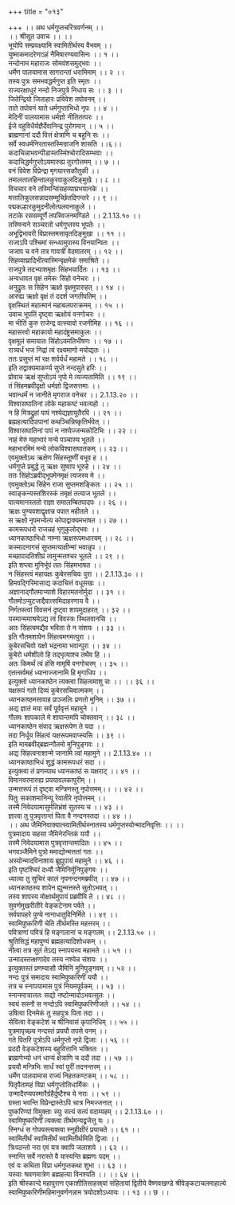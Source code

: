 +++
title = "०१३"

+++
।। अथ धर्मगुप्तचरित्रवर्णनम् ।।  
।। श्रीसूत उवाच ।। ।।  
भूयोपि सम्प्रवक्ष्यामि स्वामितीर्थस्य वैभवम् ।।  
युष्माकमादरेणाऽहं नैमिषारण्यवासिनः ।। १ ।।  
नन्दोनाम महाराजः सोमवंशसमुद्भवः ।।  
धर्मेण पालयामास सागरान्तां धरामिमाम् ।। २ ।।  
तस्य पुत्रः समभवद्धर्मगुप्त इति स्मृतः ।।  
राज्यरक्षाधुरं नन्दो निजपुत्रे निधाय सः ।। ३ ।।  
जितेन्द्रियो जिताहारः प्रविवेश तपोवनम् ।।  
ताते तपोवनं याते धर्मगुप्ताभिधो नृपः ।। ४ ।।  
मेदिनीं पालयामास धर्मज्ञो नीतितत्परः ।।  
ईजे वहुविधैर्यज्ञैर्देवानिन्द्र पुरोगमान् ।। ५ ।।  
ब्राह्मणानां ददौ वित्तं क्षेत्राणि च बहूनि सः ।।  
सर्वे स्वधर्मनिरतास्तस्मिन्राजनि शासति ।।६।।  
कदाचिन्नाभवन्पीडास्तस्मिंश्चोरादिसम्भवाः ।।  
कदाचिद्धर्मगुप्तोऽयमारुह्य तुरगोत्तमम् ।। ७ ।।  
वनं विवेश विप्रेन्द्रा मृगयारसकौतुकी ।।  
तमालतालहिन्तालकुरवाकुलदिङ्मुखे ।। ८ ।।  
विचचार वने तस्मिन्सिंसहव्याघ्रभयानके ।।  
मत्तालिकुलसन्नादसम्मूर्च्छितदिगन्तरे ।। ९ ।।  
पद्मकल्हारकुमुदनीलोत्पलवनाकुले ।।  
तटाके रससम्पूर्णे तपस्विजनमण्डिते ।। 2.1.13.१० ।।  
तस्मिन्वने सञ्चरतो धर्मगुप्तस्य भूपतेः ।।  
अभूद्विभावरी विप्रास्तमसावृतदिङ्मुखा ।। ११ ।।  
राजाऽपि पश्चिमां सन्ध्यामुपास्य विनयान्वितः ।।  
जजाप च वने तत्र गायत्रीं वेदमातरम् ।। १२ ।।  
सिंहव्याघ्रादिभीत्यास्मिन्वृक्षमेकं समाश्रिते ।।  
राजपुत्रे तदभ्याशमृक्षः सिंहभयार्दितः ।। १३ ।।  
अन्वधावत वृक्षं तमेकः सिंहो वनेचरः ।।  
अनुद्रुतः स सिंहेन ऋक्षो वृक्षमुपारुहत् ।। १४ ।।  
आरुह्य ऋक्षो वृक्षं तं ददर्श जगतीपतिम् ।।  
वृक्षस्थितं महात्मानं महाबलपराक्रमम् ।। १५ ।।  
उवाच भूपतिं दृष्ट्वा ऋक्षोयं वनगोचरः ।।  
मा भीतिं कुरु राजेन्द्र वत्स्यावो रजनीमिह ।। १६ ।।  
महासत्त्वो महाकायो महादंष्ट्रसमाकुलः ।।  
वृक्षमूलं समायातः सिंहोऽयमतिभीषणः ।। १७ ।।  
रात्र्यर्धं भज निद्रां त्वं रक्ष्यमाणो मयोद्यतः ।।  
ततः प्रसुप्तं मां रक्ष शर्वर्यर्धं महामते ।। १८ ।।  
इति तद्वाक्यमाकर्ण्य सुप्ते नन्दसुते हरिः ।।  
प्रोवाच ऋक्षं सुप्तोऽयं नृपो मे त्यज्यतामिति ।। १९ ।।  
तं सिंहमब्रवीदृक्षो धर्मज्ञो द्विजसत्तमाः ।।  
भवान्धर्मं न जानीते मृगराज वनेचर ।। 2.1.13.२० ।।  
विश्वासघातिनां लोके महाकष्टं भवत्यहो ।।  
न हि मित्रद्रुहां पापं नश्येद्यज्ञायुतैरपि ।। २१ ।।  
ब्रह्महत्यादिपापानां कथञ्चिन्निष्कृतिर्भवेत् ।।  
विश्वासघातिनां पापं न नश्येज्जन्मकोटिभिः ।। २२ ।।  
नाहं मेरुं महाभारं मन्ये पञ्चास्य भूतले ।।  
महाभारमिमं मन्ये लोकविश्वासघातकम् ।। २३ ।।  
एवमुक्तोऽथ ऋक्षेण सिंहस्तूष्णीं बभूव ह ।।  
धर्मगुप्ते प्रबुद्धे तु ऋक्षः सुष्वाप भूरुहे ।। २४ ।।  
ततः सिंहोऽब्रवीद्भूपमेनमृक्षं त्यजस्व मे ।।  
एवमुक्तोऽथ सिंहेन राजा सुप्तमशङ्कितः ।। २५ ।।  
स्वाङ्कन्यस्तशिरस्कं तमृक्षं तत्याज भूतले ।।  
पात्यमानस्ततो राज्ञा समालम्बितपादपः ।। २६ ।।  
ऋक्षः पुण्यवशाद्वृक्षान्न पपात महीतले ।।  
स ऋक्षो नृपमभ्येत्य कोपाद्वाक्यमभाषत ।। २७ ।।  
कामरूपधरो राजन्नहं भृगुकुलोद्भवः ।।  
ध्यानकाष्ठाभिधो नाम्ना ऋक्षरूपमधारयम् ।। २८ ।।  
कस्मादनागसं सुप्तमत्याक्षीन्मां भवान्नृप ।।  
मच्छापादतिशीघ्रं त्वमुन्मत्तश्चर भूतले ।। २९ ।।  
इति शप्त्वा मुनिर्भूपं ततः सिंहमभाषत ।।  
न सिंहस्त्वं महायक्षः कुबेरसचिवः पुरा ।। 2.1.13.३० ।।  
हिमवद्गिरिमासाद्य कदाचित्तं वधूसखः ।।  
अज्ञानाद्गौतमाभ्याशे विहारमतनोर्मुदा ।। ३१ ।।  
गौतमोऽप्युटजाद्दैवात्समिदाहरणाय वै ।।  
निर्गतस्त्वां विवसनं दृष्ट्वा शापमुदाहरत् ।। ३२ ।।  
यस्मान्ममाश्रमेऽद्य त्वं विवस्त्रः स्थितवानसि ।।  
अतः सिंहत्वमद्यैव भविता ते न संशयः ।। ३३ ।।  
इति गौतमशापेन सिंहत्वमगमत्पुरा ।।  
कुबेरसचिवो यक्षो भद्रनामा भवान्पुरा ।। ३४ ।।  
कुबेरो धर्मशीलो हि तद्भृत्याश्च तथैव हि ।।  
अतः किमर्थं त्वं हंसि मामृषिं वनगोचरम् ।। ३५ ।।  
एतत्सर्वमहं ध्यानाज्जानामि हि मृगाधिप ।।  
इत्युक्तो ध्यानकाष्ठेन त्यक्त्वा सिंहत्वमाशु सः ।। ।। ३६ ।।  
यक्षरूपं गतो दिव्यं कुबेरसचिवात्मकम् ।।  
ध्यानकाष्ठमसावाह प्राञ्जलिः प्रणतो मुनिम् ।। ३७ ।।  
अद्य ज्ञातं मया सर्वं पूर्ववृत्तं महामुने ।।  
गौतमः शापकाले मे शापान्तमपि चोक्तवान् ।। ३८ ।।  
ध्यानकाष्ठेन संवाद ऋक्षरूपेण ते यदा ।।  
तदा निर्धूय सिंहत्वं यक्षरूपमवाप्स्यसि ।। ३९ ।।  
इति मामब्रवीद्ब्रह्मन्गौतमो मुनिपुङ्गवः ।।  
अद्य सिंहत्वनाशान्मे जानामि त्वां महामुने ।। 2.1.13.४० ।।  
ध्यानकाष्ठाभिधं शुद्धं कामरूपधरं सदा ।।  
इत्युक्त्वा तं प्रणम्याथ ध्यानकाष्ठं स यक्षराट् ।। ४१ ।।  
विमानवरमारुह्य प्रययावलकापुरीम् ।।  
उन्मत्तरूपं तं दृष्ट्वा मन्त्रिणस्तु नृपोत्तमम्।। ।। ४२ ।।  
पितुः सकाशमानिन्यू रेवातीरे नृपोत्तमम् ।।  
तस्मै निवेदयामासुर्मतिभ्रंशं सुतस्य च ।। ४३ ।।  
ज्ञात्वा तु पुत्रवृत्तान्तं पिता वै नन्दनस्तदा ।। ४४ ।।  
।। अथ जैमिनिवाक्यात्स्वामितीर्थस्नातस्य धर्मगुप्तस्योन्मादनिवृत्तिः ।। ।।  
पुत्रमादाय सहसा जैमिनेरन्तिकं ययौ ।।  
तस्मै निवेदयामास पुत्रवृत्तान्तमादितः ।। ४५ ।।  
भगवञ्जैमिने पुत्रो ममाद्योन्मत्ततां गतः ।।  
अस्योन्मादविनाशाय ब्रूह्युपायं महामुने ।। ४६ ।।  
इति पृष्टश्चिरं दध्यौ जैमिनिर्मुनिपुङ्गवः ।।  
ध्यात्वा तु सुचिरं कालं नृपनन्दनमब्रवीत् ।। ४७ ।।  
ध्यानकाष्ठस्य शापेन ह्युन्मत्तस्ते सुतोऽभवत् ।।  
तस्य शापस्य मोक्षार्थमुपायं प्रब्रवीमि ते ।। ४८ ।।  
सुवर्णमुखरीतीरे वेङ्कटेनाम पर्वते ।।  
सर्वपापहरे पुण्ये नानाधातुविनिर्मिते ।। ४९ ।।  
स्वामिपुष्करिणी चेति तीर्थमस्ति महत्तरम् ।।  
पवित्राणां पवित्रं हि मङ्गलानां च मङ्गलम् ।। 2.1.13.५० ।।  
श्रुतिसिद्धं महापुण्यं ब्रह्महत्यादिशोधकम् ।।  
नीत्वा तत्र सुतं तेऽद्य स्नापयस्व महामते ।। ५१ ।।  
उन्मादस्तत्क्षणादेव तस्य नश्येन्न संशयः ।।  
इत्युक्तस्तं प्रणम्यासौ जैमिनिं मुनिपुङ्गवम् ।। ५२ ।।  
नन्दः पुत्रं समादाय स्वामिपुष्करिणीं ययौ ।।  
तत्र च स्नापयामास पुत्रं नियमपूर्वकम् ।। ५३ ।।  
स्नानमात्रात्ततः सद्यो नष्टोन्मादोऽभवत्सुतः ।।  
स्वयं सस्नौ स नन्दोऽपि स्वामिपुष्करिणीजले ।। ५४ ।।  
उषित्वा दिनमेकं तु सहपुत्रः पिता तदा ।।  
सेवित्वा वेङ्कटेशं च श्रीनिवासं कृपानिधिम् ।। ५५ ।।  
पुत्रमापृच्छ्य नन्दस्तं प्रययौ तपसे वनम् ।।  
गते पितरि पुत्रोऽपि धर्मगुप्तो नृपो द्विजाः ।। ५६ ।।  
प्रददौ वेङ्कटेशस्य बहुवित्तानि भक्तितः ।।  
ब्राह्मणेभ्यो धनं धान्यं क्षेत्राणि च ददौ तदा ।। ५७ ।।  
प्रययौ मन्त्रिभिः सार्धं स्वां पुरीं तदनन्तरम् ।।  
धर्मेण पालयामास राज्यं निहतकण्टकम् ।। ५८ ।।  
पितृपैतामहं विप्रा धर्मगुप्तोतिधार्मिकः ।।  
उन्मादैरप्यपस्मारैर्ग्रहैर्दुष्टैश्च ये नराः ।। ५९ ।।  
ग्रस्ता भवन्ति विप्रेन्द्रास्तेऽपि चात्र निमज्जनात् ।।  
पुष्करिण्यां विमुक्ताः स्युः सत्यं सत्यं वदाम्यहम् ।। 2.1.13.६० ।।  
स्वामिपुष्करिणीं त्यक्त्वा तीर्थमन्यद्व्रजेत्तु यः ।।  
स्निग्धं स गोपयस्त्यक्त्वा स्नुहीक्षीरं प्रयाचते ।। ६१ ।।  
स्वामितीर्थं स्वामितीर्थं स्वामितीर्थमिति द्विजाः ।।  
त्रिःपठन्तो नरा एवं यत्र क्वापि जलाशये ।। ६२ ।।  
स्नान्ति सर्वे नरास्ते वै यास्यन्ति ब्रह्मणः पदम् ।।  
एवं वः कथिता विप्रा धर्मगुप्तकथा शुभा ।। ६३ ।।  
यस्याः श्रवणमात्रेण ब्रह्महत्या विनश्यति ।। ।। ६४ ।।  
इति श्रीस्कान्दे महापुराण एकाशीतिसाहस्र्यां संहितायां द्वितीये वैष्णवखण्डे श्रीवेङ्कटाचलमाहाल्ये स्वामिपुष्करिणीमहिमानुवर्णनन्नाम त्रयोदशोऽध्यायः ।। १३ ।। छ ।।